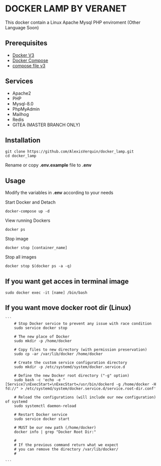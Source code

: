 # DOCKER LAMP BY VERANET
This docker contain a Linux Apache Mysql PHP enviroment
(Other Language Soon)

## Prerequisites
* [Docker V3](https://www.docker.com/)
* [Docker Compose](https://docs.docker.com/compose/install/)
* [compose file v3](https://docs.docker.com/compose/compose-file/compose-file-v3/)
## Services
* Apache2
* PHP
* Mysql-8.0
* PhpMyAdmin
* Mailhog
* Redis
* GITEA (MASTER BRANCH ONLY)

## Installation
    git clone https://github.com/AlexisVerquin/docker_lamp.git
    cd docker_lamp

Rename or copy **.env.example** file to **.env**

## Usage
Modify the variables in **.env**  according to your needs

Start Docker and Detach

    docker-compose up -d

View running Dockers

    docker ps

Stop image

    docker stop [container_name]

Stop all images

    docker stop $(docker ps -a -q)

## If you want get acces in terminal image
    sudo docker exec -it [name] /bin/bash

## If you want move docker root dir (Linux)
    ```
        # Stop Docker service to prevent any issue with race condition
        sudo service docker stop

        # The new place of Docker
        sudo mkdir -p /home/docker

        # Copy files to new directory (with permission preservation)
        sudo cp -ar /var/lib/docker /home/docker

        # Create the custom service configuration directory
        sudo mkdir -p /etc/systemd/system/docker.service.d

        # Define the new Docker root directory ("-g" option)
        sudo bash -c 'echo -e "[Service]\nExecStart=\nExecStart=/usr/bin/dockerd -g /home/docker -H fd://" > /etc/systemd/system/docker.service.d/service.root-dir.conf'

        # Reload the configurations (will include our new configuration) of systemd
        sudo systemctl daemon-reload

        # Restart Docker service
        sudo service docker start

        # MUST be our new path (/home/docker)
        docker info | grep "Docker Root Dir:"

        #
        # If the previous command return what we expect
        # you can remove the directory /var/lib/docker/
        #

    ```
